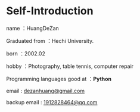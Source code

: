 # Self-Introduction
name ：HuangDeZan

Graduated from ：Hechi University.

born ：2002.02

hobby ：Photography, table tennis, computer repair

Programming languages ​​good at ：__Python__

email : dezanhuang@gmail.com

backup email : 1912828464@qq.com
